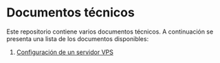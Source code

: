 # Documentos técnicos
Este repositorio contiene varios documentos técnicos. A continuación se presenta una lista de los documentos disponibles:

1. [Configuración de un servidor VPS](VPS/configuracion.md)
